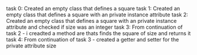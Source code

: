 task 0: Created an empty class that defines a square
task 1: Created an empty class that defines a square with an private instance attribute
task 2: Created an empty class that defines a square with an private instance attribute and checked if size was an integer
task 3: From continuation of task 2 - i creadted a method are thats finds the square of size and returns it
task 4: From continuation of task 3 - created a getter and setter for the private attribute size
